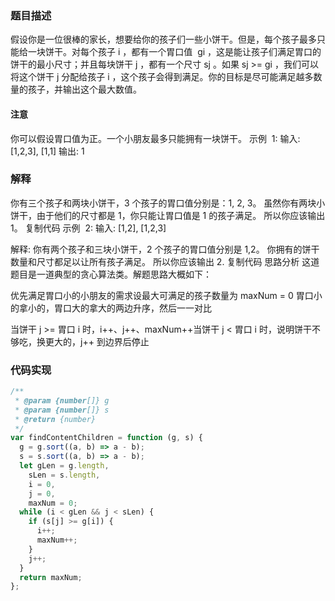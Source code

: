 ### 题目描述

假设你是一位很棒的家长，想要给你的孩子们一些小饼干。但是，每个孩子最多只能给一块饼干。对每个孩子 i ，都有一个胃口值  gi ，这是能让孩子们满足胃口的饼干的最小尺寸；并且每块饼干 j ，都有一个尺寸 sj 。如果 sj >= gi ，我们可以将这个饼干 j 分配给孩子 i ，这个孩子会得到满足。你的目标是尽可能满足越多数量的孩子，并输出这个最大数值。

#### 注意

你可以假设胃口值为正。一个小朋友最多只能拥有一块饼干。
示例  1:
输入: [1,2,3], [1,1]
输出: 1

### 解释

你有三个孩子和两块小饼干，3 个孩子的胃口值分别是：1, 2, 3。
虽然你有两块小饼干，由于他们的尺寸都是 1，你只能让胃口值是 1 的孩子满足。
所以你应该输出 1。
复制代码
示例  2:
输入: [1,2], [1,2,3]

解释:
你有两个孩子和三块小饼干，2 个孩子的胃口值分别是 1,2。
你拥有的饼干数量和尺寸都足以让所有孩子满足。
所以你应该输出 2.
复制代码
思路分析
这道题目是一道典型的贪心算法类。解题思路大概如下：

优先满足胃口小的小朋友的需求设最大可满足的孩子数量为 maxNum = 0 胃口小的拿小的，胃口大的拿大的两边升序，然后一一对比

当饼干 j >= 胃口 i 时，i++、j++、maxNum++当饼干 j < 胃口 i 时，说明饼干不够吃，换更大的，j++
到边界后停止

### 代码实现

```javascript
/**
 * @param {number[]} g
 * @param {number[]} s
 * @return {number}
 */
var findContentChildren = function (g, s) {
  g = g.sort((a, b) => a - b);
  s = s.sort((a, b) => a - b);
  let gLen = g.length,
    sLen = s.length,
    i = 0,
    j = 0,
    maxNum = 0;
  while (i < gLen && j < sLen) {
    if (s[j] >= g[i]) {
      i++;
      maxNum++;
    }
    j++;
  }
  return maxNum;
};
```
